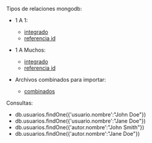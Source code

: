 Tipos de relaciones mongodb:

- 1 A 1:

  - [integrado](1_a_1/integrado.json)
  - [referencia id](1_a_1/id_ref.json)

- 1 A Muchos:

  - [integrado](1_a_muchos/integrado.json)
  - [referencia id](1_a_muchos/id_ref.json)

- Archivos combinados para importar:
  - [combinados](archivos_combinados/combinado.json)

Consultas:

- db.usuarios.findOne({'usuario.nombre':"John Doe"})
- db.usuarios.findOne({'usuario.nombre':"Jane Doe"})
- db.usuarios.findOne({'autor.nombre':"John Smith"})
- db.usuarios.findOne({'autor.nombre':"Jane Doe"})
